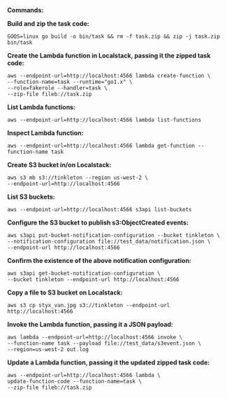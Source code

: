 **Commands:**

**Build and zip the task code:**
```shell
GOOS=linux go build -o bin/task && rm -f task.zip && zip -j task.zip bin/task 
```

**Create the Lambda function in Localstack, passing it the zipped task code:**

```shell
aws --endpoint-url=http://localhost:4566 lambda create-function \
--function-name=task --runtime="go1.x" \
--role=fakerole --handler=task \
--zip-file fileb://task.zip
```

**List Lambda functions:**

```shell
aws --endpoint-url=http://localhost:4566 lambda list-functions
```

**Inspect Lambda function:**
```shell
aws --endpoint-url=http://localhost:4566 lambda get-function --function-name task
```

**Create S3 bucket in/on Localstack:**
```shell
aws s3 mb s3://tinkleton --region us-west-2 \
--endpoint-url=http://localhost:4566 
```

**List S3 buckets:**
```shell
aws --endpoint-url=http://localhost:4566 s3api list-buckets
```

**Configure the S3 bucket to publish s3:ObjectCreated events:**
```shell
aws s3api put-bucket-notification-configuration --bucket tinkleton \
--notification-configuration file://test_data/notification.json \
--endpoint-url http://localhost:4566
```

**Confirm the existence of the above notification configuration:**
```shell
aws s3api get-bucket-notification-configuration \
--bucket tinkleton --endpoint-url http://localhost:4566
```

**Copy a file to S3 bucket on Localstack:**
```shell
aws s3 cp styx_van.jpg s3://tinkleton --endpoint-url http://localhost:4566
```


**Invoke the Lambda function, passing it a JSON payload:**
```shell
aws lambda --endpoint-url=http://localhost:4566 invoke \
--function-name task --payload file://test_data/s3event.json \
--region=us-west-2 out.log
```

**Update a Lambda function, passing it the updated zipped task code:**

```shell
aws --endpoint-url=http://localhost:4566 lambda \
update-function-code --function-name=task \
--zip-file fileb://task.zip
```